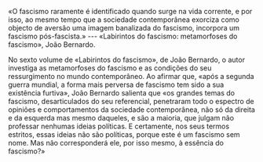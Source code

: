 «O fascismo raramente é identificado quando surge na vida corrente, e por isso, ao mesmo tempo que a sociedade contemporânea exorciza como objecto de aversão uma imagem banalizada do fascismo, incorpora um fascismo pós-fascista.» --- «Labirintos do fascismo: metamorfoses do fascismo», João Bernardo.

No sexto volume de «Labirintos do fascismo», de João Bernardo, o autor investiga as metamorfoses do fascismo e as condições do seu ressurgimento no mundo contemporâneo. Ao afirmar que, «após a segunda guerra mundial, a forma mais perversa de fascismo tem sido a sua existência furtiva», João Bernardo salienta que «os grandes temas do fascismo, desarticulados do seu referencial, penetraram todo o espectro de opiniões e comportamentos da sociedade contemporânea, não só da direita e da esquerda mas mesmo daqueles, e são a maioria, que julgam não professar nenhumas ideias políticas. E certamente, nos seus termos estritos, essas ideias não são políticas, porque este é um fascismo sem nome. Mas não corresponderá ele, por isso mesmo, à essência do fascismo?» 

